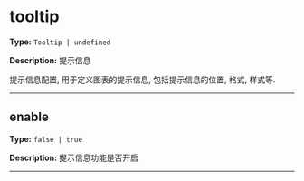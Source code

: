 # tooltip

**Type:** `Tooltip | undefined`

**Description:**
提示信息
  
  提示信息配置, 用于定义图表的提示信息, 包括提示信息的位置, 格式, 样式等.

---


## enable

**Type:** `false | true`

**Description:**
提示信息功能是否开启

---

